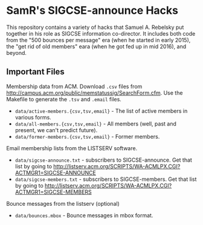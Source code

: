 SamR's SIGCSE-announce Hacks
============================

This repository contains a variety of hacks that Samuel A. Rebelsky
put together in his role as SIGCSE information co-director.  It
includes both code from the "500 bounces per message" era (when he
started in early 2015), the "get rid of old members" eara (when he
got fed up in mid 2016), and beyond.

Important Files
---------------

Membership data from ACM.   Download `.csv` files from
<http://campus.acm.org/public/memstatussig/SearchForm.cfm>.  Use
the Makefile to generate the `.tsv` and `.email` files.

* `data/active-members.{csv,tsv,email}` - 
  The list of active members in various forms.  
* `data/all-members.{csv,tsv,email}` -
  All members (well, past and present, we can't predict future).
* `data/former-members.{csv,tsv,email}` -
  Former members.

Email membership lists from the LISTSERV software.

* `data/sigcse-announce.txt` - subscribers to SIGCSE-announce.
   Get that list by going to 
  <http://listserv.acm.org/SCRIPTS/WA-ACMLPX.CGI?ACTMGR1=SIGCSE-ANNOUNCE>
* `data/sigcse-members.txt` - subscribers to SIGCSE-members.
   Get that list by going to 
  <http://listserv.acm.org/SCRIPTS/WA-ACMLPX.CGI?ACTMGR1=SIGCSE-MEMBERS>

Bounce messages from the listserv (optional)

* `data/bounces.mbox` - Bounce messages in mbox format.
